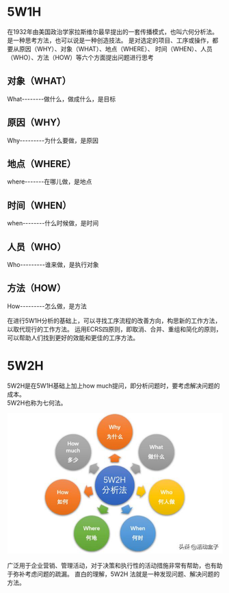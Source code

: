# 5W1H

在1932年由美国政治学家拉斯维尔最早提出的一套传播模式，也叫六何分析法。
是一种思考方法，也可以说是一种创造技法。
是对选定的项目、工序或操作，都要从原因（WHY）、对象（WHAT）、地点（WHERE）、
时间（WHEN）、人员（WHO）、方法（HOW）等六个方面提出问题进行思考


## 对象（WHAT）
What--------做什么，做成什么，是目标

## 原因（WHY）
Why---------为什么要做，是原因

## 地点（WHERE）
where-------在哪儿做，是地点

## 时间（WHEN）
when--------什么时候做，是时间

## 人员（WHO）
Who---------谁来做，是执行对象

## 方法（HOW）
How---------怎么做，是方法

在进行5W1H分析的基础上，可以寻找工序流程的改善方向，构思新的工作方法，以取代现行的工作方法。
运用ECRS四原则，即取消、合并、重组和简化的原则，可以帮助人们找到更好的效能和更佳的工序方法。

# 5W2H

5W2H是在5W1H基础上加上how much提问，即分析问题时，要考虑解决问题的成本。  
5W2H也称为七何法。

![](_pic/5W2H.jpeg)

广泛用于企业营销、管理活动，对于决策和执行性的活动措施非常有帮助，也有助于弥补考虑问题的疏漏。
直白的理解，5W2H 法就是一种发现问题、解决问题的方法。
